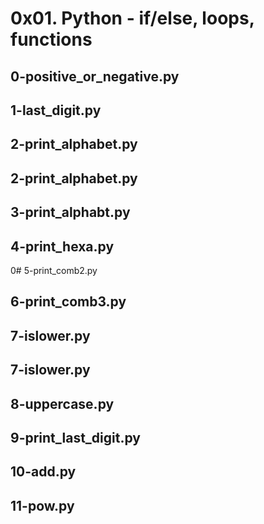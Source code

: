 # 0x01. Python - if/else, loops, functions
## 0-positive_or_negative.py
## 1-last_digit.py
## 2-print_alphabet.py
## 2-print_alphabet.py
## 3-print_alphabt.py
## 4-print_hexa.py
0# 5-print_comb2.py
## 6-print_comb3.py
## 7-islower.py
## 7-islower.py
## 8-uppercase.py
## 9-print_last_digit.py
## 10-add.py
## 11-pow.py

